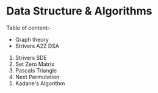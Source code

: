 # Data Structure & Algorithms
Table of content:- 
- Graph theory
- Strivers A2Z DSA
1. Strivers SDE
2. Set Zero Matrix
3. Pascals Triangle
4. Next Permutation
5. Kadane's Algorithm

